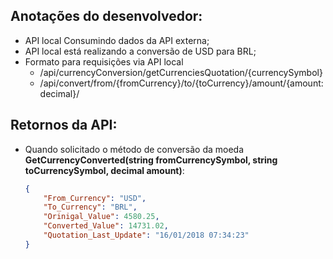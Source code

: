 ## Anotações do desenvolvedor:

- API local Consumindo dados da API externa;
- API local está realizando a conversão de USD para BRL;
- Formato para requisições via API local 
    - /api/currencyConversion/getCurrenciesQuotation/{currencySymbol}
    - /api/convert/from/{fromCurrency}/to/{toCurrency}/amount/{amount:decimal}/

## Retornos da API:
 - Quando solicitado o método de conversão da moeda **GetCurrencyConverted(string fromCurrencySymbol, string toCurrencySymbol, decimal amount)**:
    ```json
    {
        "From_Currency": "USD",
        "To_Currency": "BRL",
        "Orinigal_Value": 4580.25,
        "Converted_Value": 14731.02,
        "Quotation_Last_Update": "16/01/2018 07:34:23"
    }
    ```
